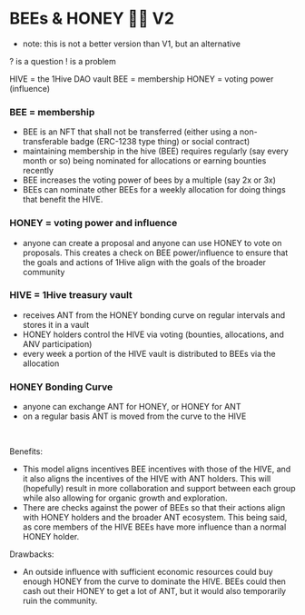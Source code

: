 # BEEs & HONEY 🐝🍯 V2
- note: this is not a better version than V1, but an alternative

? is a question
! is a problem

HIVE = the 1Hive DAO vault
BEE = membership
HONEY = voting power (influence)

### BEE = membership
- BEE is an NFT that shall not be transferred (either using a non-transferable badge (ERC-1238 type thing) or social contract)
- maintaining membership in the hive (BEE) requires regularly (say every month or so) being nominated for allocations or earning bounties recently
- BEE increases the voting power of bees by a multiple (say 2x or 3x)
- BEEs can nominate other BEEs for a weekly allocation for doing things that benefit the HIVE. 

### HONEY = voting power and influence
- anyone can create a proposal and anyone can use HONEY to vote on proposals. This creates a check on BEE power/influence to ensure that the goals and actions of 1Hive align with the goals of the broader community

### HIVE = 1Hive treasury vault
- receives ANT from the HONEY bonding curve on regular intervals and stores it in a vault
- HONEY holders control the HIVE via voting (bounties, allocations, and ANV participation)
- every week a portion of the HIVE vault is distributed to BEEs via the allocation

### HONEY Bonding Curve
- anyone can exchange ANT for HONEY, or HONEY for ANT
- on a regular basis ANT is moved from the curve to the HIVE

<br> 

Benefits:
- This model aligns incentives BEE incentives with those of the HIVE, and it also aligns the incentives of the HIVE with ANT holders. This will (hopefully) result in more collaboration and support between each group while also allowing for organic growth and exploration.
- There are checks against the power of BEEs so that their actions align with HONEY holders and the broader ANT ecosystem. This being said, as core members of the HIVE BEEs have more influence than a normal HONEY holder.

Drawbacks:
- An outside influence with sufficient economic resources could buy enough HONEY from the curve to dominate the HIVE. BEEs could then cash out their HONEY to get a lot of ANT, but it would also temporarily ruin the community. 
